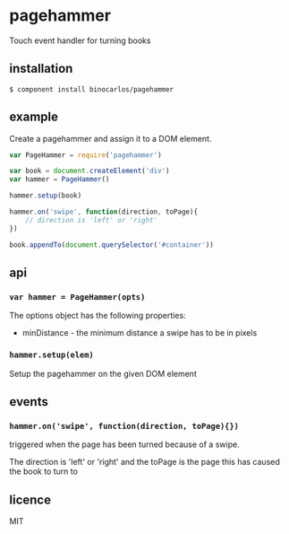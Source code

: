pagehammer
==========

Touch event handler for turning books

## installation

```
$ component install binocarlos/pagehammer
```

## example

Create a pagehammer and assign it to a DOM element.

```js
var PageHammer = require('pagehammer')

var book = document.createElement('div')
var hammer = PageHammer()

hammer.setup(book)

hammer.on('swipe', function(direction, toPage){
	// direction is 'left' or 'right'	
})

book.appendTo(document.querySelector('#container'))
```

## api

### `var hammer = PageHammer(opts)`

The options object has the following properties:

 * minDistance - the minimum distance a swipe has to be in pixels

### `hammer.setup(elem)`

Setup the pagehammer on the given DOM element

## events

### `hammer.on('swipe', function(direction, toPage){})`

triggered when the page has been turned because of a swipe.

The direction is 'left' or 'right' and the toPage is the page this has caused the book to turn to

## licence
MIT